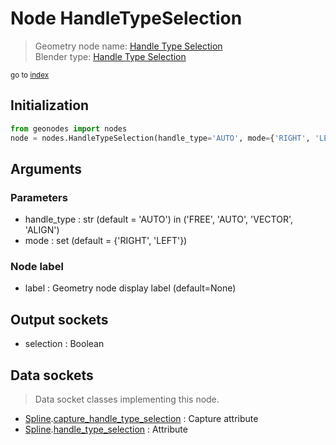 
# Node HandleTypeSelection

> Geometry node name: [Handle Type Selection](https://docs.blender.org/manual/en/latest/modeling/geometry_nodes/curve/handle_type_selection.html)<br>
  Blender type: [Handle Type Selection](https://docs.blender.org/api/current/bpy.types.GeometryNodeCurveHandleTypeSelection.html)
  
<sub>go to [index](/docs/index.md)</sub>

## Initialization

```python
from geonodes import nodes
node = nodes.HandleTypeSelection(handle_type='AUTO', mode={'RIGHT', 'LEFT'}, label=None)
```



## Arguments


### Parameters

- handle_type : str (default = 'AUTO') in ('FREE', 'AUTO', 'VECTOR', 'ALIGN')
- mode : set (default = {'RIGHT', 'LEFT'})

### Node label

- label : Geometry node display label (default=None)

## Output sockets

- selection : Boolean

## Data sockets

> Data socket classes implementing this node.
  
  
- [Spline](/docs/sockets/Spline.md).[capture_handle_type_selection](/docs/sockets/Spline.md#capture_handle_type_selection) : Capture attribute
- [Spline](/docs/sockets/Spline.md).[handle_type_selection](/docs/sockets/Spline.md#handle_type_selection) : Attribute
  
